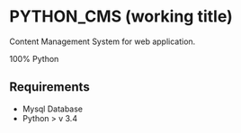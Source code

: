 PYTHON_CMS (working title)
====

Content Management System for web application.

100% Python

Requirements
---
* Mysql Database
* Python > v 3.4